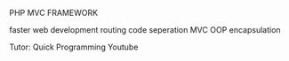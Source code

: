 PHP MVC FRAMEWORK

faster web development
routing
code seperation MVC OOP
encapsulation



Tutor: Quick Programming Youtube